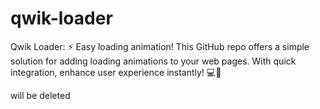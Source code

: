 # qwik-loader
Qwik Loader: ⚡️ Easy loading animation! This GitHub repo offers a simple solution for adding loading animations to your web pages. With quick integration, enhance user experience instantly! 💻🎉

will be deleted
